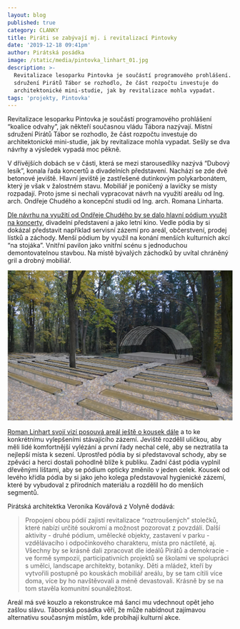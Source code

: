 ```yaml
---
layout: blog
published: true
category: CLANKY
title: Piráti se zabývají mj. i revitalizací Pintovky
date: '2019-12-18 09:41pm'
author: Pirátská posádka
image: /static/media/pintovka_linhart_01.jpg
description: >-
  Revitalizace lesoparku Pintovka je součástí programového prohlášení. Místní
  sdružení Pirátů Tábor se rozhodlo, že část rozpočtu investuje do
  architektonické mini-studie, jak by revitalizace mohla vypadat.
tags: 'projekty, Pintovka'
---
```

Revitalizace lesoparku Pintovka je součástí programového prohlášení “koalice odvahy”, jak někteří současnou vládu Tábora nazývají. Místní sdružení Pirátů Tábor se rozhodlo, že část rozpočtu investuje do architektonické mini-studie, jak by revitalizace mohla vypadat. Sešly se dva návrhy a výsledek vypadá moc pěkně.

V dřívějších dobách se v části, která se mezi starousedlíky nazývá “Dubový lesík”, konala řada koncertů a divadelních představení. Nachází se zde dvě betonové jeviště. Hlavní jeviště je zastřešené dutinkovým polykarbonátem, který je však v žalostném stavu. Mobiliář je poničený a lavičky se místy rozpadají. Proto jsme si nechali vypracovat návrh na využití areálu od Ing. arch. Ondřeje Chudého a koncepční studii od Ing. arch. Romana Linharta.

[Dle návrhu na využití od Ondřeje Chudého by se dalo hlavní pódium využít na koncerty](https://mrak.pirati.cz/s/jkFasResg3WCnYH/download?path=%2F&files=pintovka-Ondrej-Chudy.pdf), divadelní představení a jako letní kino. Vedle pódia by si dokázal představit například servisní zázemí pro areál, občerstvení, prodej lístků a záchody. Menší pódium by využil na konání menších kulturních akcí “na stojáka”. Vnitřní pavilon jako vnitřní scénu s jednoduchou demontovatelnou stavbou. Na místě bývalých záchodků by uvítal chráněný gril a drobný mobiliář.

![Studie Ondřeje Chudého](/static/media/pintovka-ondrej-chudy.jpg)

[Roman Linhart svojí vizí posouvá areál ještě o kousek dále](https://mrak.pirati.cz/s/jkFasResg3WCnYH/download?path=%2F&files=Pintovka%20návrh_Linhart_01.pdf) a to ke konkrétnímu vylepšeními stávajícího zázemí. Jeviště rozdělil uličkou, aby měli lidé komfortnější vylézání a první řady nechal celé, aby se neztratila ta nejlepší místa k sezení. Uprostřed pódia by si představoval schody, aby se zpěváci a herci dostali pohodlně blíže k publiku. Zadní část pódia vyplnil dřevěnými lištami, aby se pódium opticky změnilo v jeden celek. Kousek od levého křídla pódia by si jako jeho kolega představoval hygienické zázemí, které by vybudoval z přírodních materiálu a rozdělil ho do menších segmentů.

Pirátská architektka Veronika Kovářová z Volyně dodává:
> Propojení obou pódií zajistí revitalizace “roztroušených” stolečků, které nabízí určité soukromí a možnost pozorovat z povzdálí. Další aktivity - druhé pódium, umělecké objekty, zastavení v parku - vzdělávacího i odpočinkového charakteru, místa pro náctileté, aj. Všechny by se krásně dali zpracovat dle ideálů Pirátů a demokracie - ve formě sympozií, participativních projektů se školami ve spolupráci s umělci, landscape architekty, botaniky. Děti a mládež, kteří by vytvořili postupně po kouskách mobiliář areálu, by se tam cítili více doma, více by ho navštěvovali a méně devastovali. Krásně by se na tom stavěla komunitní sounáležitost.

Areál má své kouzlo a rekonstrukce má šanci mu vdechnout opět jeho zašlou slávu. Táborská posádka věří, že může nabídnout zajímavou alternativu současným místům, kde probíhají kulturní akce.
